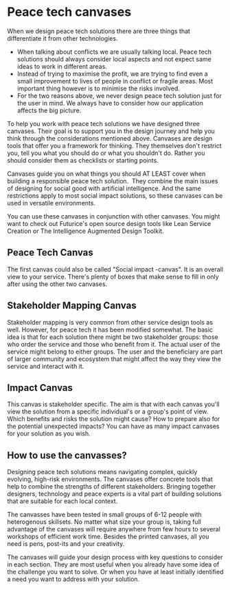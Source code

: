 # Peace tech canvases

When we design peace tech solutions there are three things that differentiate it from other technologies.

* When talking about conflicts we are usually talking local. Peace tech solutions should always consider local aspects and not expect same ideas to work in different areas.
* Instead of trying to maximise the profit, we are trying to find even a small improvement to lives of people in conflict or fragile areas. Most important thing however is to minimise the risks involved.
* For the two reasons above, we never design peace tech solution just for the user in mind. We always have to consider how our application affects the big picture.

To help you work with peace tech solutions we have designed three canvases. Their goal is to support you in the design journey and help you think through the considerations mentioned above. Canvases are design tools that offer you a framework for thinking. They themselves don't restrict you, tell you what you should do or what you shouldn't do. Rather you should consider them as checklists or starting points.

Canvases guide you on what things you should AT LEAST cover when building a responsible peace tech solution.  They combine the main issues of designing for social good with artificial intelligence. And the same restrictions apply to most social impact solutions, so these canvases can be used in versatile environments.

You can use these canvases in conjunction with other canvases. You might want to check out Futurice's open source design tools like Lean Service Creation or The Intelligence Augmented Design Toolkit.


## Peace Tech Canvas

The first canvas could also be called "Social impact -canvas". It is an overall view to your service. There's plenty of boxes that make sense to fill in only after using the other two canvases.

## Stakeholder Mapping Canvas

Stakeholder mapping is very common from other service design tools as well. However, for peace tech it has been modified somewhat. The basic idea is that for each solution there might be two stakeholder groups: those who order the service and those who benefit from it. The actual user of the service might belong to either groups. The user and the beneficiary are part of larger community and ecosystem that might affect the way they view the service and interact with it.

## Impact Canvas

This canvas is stakeholder specific. The aim is that with each canvas you'll view the solution from a specific individual's or a group's point of view. Which benefits and risks the solution might cause? How to prepare also for the potential unexpected impacts? You can have as many impact canvases for your solution as you wish.


## How to use the canvasses?

Designing peace tech solutions means navigating complex, quickly evolving, high-risk environments. The canvases offer concrete tools that help to combine the strengths of different stakeholders. Bringing together designers, technology and peace experts is a vital part of building solutions that are suitable for each local context.

The canvasses have been tested in small groups of 6-12 people with heterogenous skillsets. No matter what size your group is, taking full advantage of the canvases will require anywhere from few hours to several workshops of efficient work time. Besides the printed canvases, all you need is pens, post-its and your creativity.

The canvases will guide your design process with key questions to consider in each section. They are most useful when you already have some idea of the challenge you want to solve. Or when you have at least initially identified a need you want to address with your solution.
